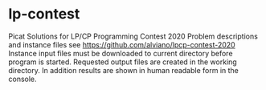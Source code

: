 # lp-contest
Picat Solutions for LP/CP Programming Contest 2020
Problem descriptions and instance files see https://github.com/alviano/lpcp-contest-2020
Instance input files must be downloaded to current directory before program is started.
Requested output files are created in the working directory.
In addition results are shown in human readable form in the console.
